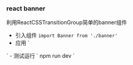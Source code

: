### react banner
利用ReactCSSTransitionGroup简单的banner组件
- 引入组件
`
import Banner from './banner'
`
- 应用
`
<div className="banner-wrap">
	<Banner list={array}/>
</div>
`
- 测试运行
`
npm run dev
`

